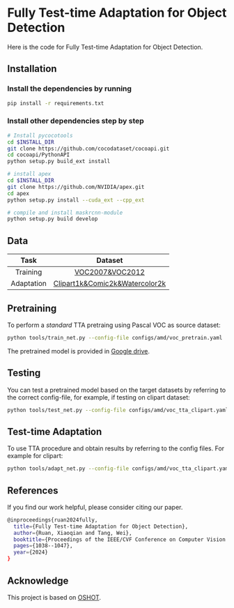 # Fully Test-time Adaptation for Object Detection
Here is the code for Fully Test-time Adaptation for Object Detection. 

## Installation
### Install the dependencies by running
```bash
pip install -r requirements.txt
```
### Install other dependencies step by step
```bash
# Install pycocotools
cd $INSTALL_DIR
git clone https://github.com/cocodataset/cocoapi.git
cd cocoapi/PythonAPI
python setup.py build_ext install

# install apex
cd $INSTALL_DIR
git clone https://github.com/NVIDIA/apex.git
cd apex
python setup.py install --cuda_ext --cpp_ext

# compile and install maskrcnn-module
python setup.py build develop

```
## Data
| Task | Dataset |
|:----------:|:----------:|
| Training  | [VOC2007&VOC2012](http://host.robots.ox.ac.uk/pascal/VOC/) |
| Adaptation | [Clipart1k&Comic2k&Watercolor2k](https://naoto0804.github.io/cross_domain_detection/) |

## Pretraining

To perform a *standard* TTA pretraing using Pascal VOC as source dataset:

```bash
python tools/train_net.py --config-file configs/amd/voc_pretrain.yaml
```
The pretrained model is provided in [Google drive](https://drive.google.com/file/d/1XDWu-qZ3fDN_h4Zfsf1k8xqx72QZSjDK/view?usp=drive_link).
## Testing

You can test a pretrained model based on the target datasets by referring to the correct config-file, for example, if testing on clipart dataset:

```bash
python tools/test_net.py --config-file configs/amd/voc_tta_clipart.yaml --ckpt <pretrain_output_dir>/model_final.pth
```

## Test-time Adaptation

To use TTA procedure and obtain results by referring to the config files. For example for clipart:

```bash
python tools/adapt_net.py --config-file configs/amd/voc_tta_clipart.yaml --ckpt <pretrain_output_dir>/model_final.pth
```
## References
If you find our work helpful, please consider citing our paper.
```bash
@inproceedings{ruan2024fully,
  title={Fully Test-time Adaptation for Object Detection},
  author={Ruan, Xiaoqian and Tang, Wei},
  booktitle={Proceedings of the IEEE/CVF Conference on Computer Vision and Pattern Recognition},
  pages={1038--1047},
  year={2024}
}
```

## Acknowledge
This project is based on [OSHOT](https://github.com/VeloDC/oshot_detection). 
